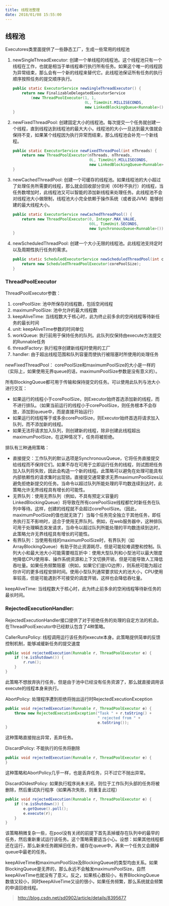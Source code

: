 ```yaml
---
title: 线程池整理
date: 2018/01/08 15:55:00
---
```


## 线程池

Executores类里面提供了一些静态工厂，生成一些常用的线程池

1. newSingleThreadExecutor: 创建一个单线程的线程池。这个线程池只有一个线程在工作，也就是相当于单线程串行执行所有任务。如果这个唯一的线程因为异常结束，那么会有一个新的线程来替代它。此线程池保证所有任务的执行顺序按照任务的提交顺序执行。

    ```java
    public static ExecutorService newSingleThreadExecutor() {
        return new FinalizableDelegatedExecutorService
            (new ThreadPoolExecutor(1, 1,
                                    0L, TimeUnit.MILLISECONDS,
                                    new LinkedBlockingQueue<Runnable>()));
    }
    ```
<!--more-->
2. newFixedThreadPool: 创建固定大小的线程池。每次提交一个任务就创建一个线程，直到线程达到线程池的最大大小。线程池的大小一旦达到最大值就会保持不变，如果某个线程因为执行异常而结束，那么线程池会补充一个新线程。

    ```java
    public static ExecutorService newFixedThreadPool(int nThreads) {
        return new ThreadPoolExecutor(nThreads, nThreads,
                                      0L, TimeUnit.MILLISECONDS,
                                      new LinkedBlockingQueue<Runnable>());
    }
    ```

3. newCachedThreadPool: 创建一个可缓存的线程池。如果线程池的大小超过了处理任务所需要的线程，那么就会回收部分空闲（60秒不执行）的线程，当任务数增加时，此线程池又可以智能的添加新线程来处理任务。此线程池不会对线程池大小做限制，线程池大小完全依赖于操作系统（或者说JVM）能够创建的最大线程大小。

    ```java
    public static ExecutorService newCachedThreadPool() {
        return new ThreadPoolExecutor(0, Integer.MAX_VALUE,
                                      60L, TimeUnit.SECONDS,
                                      new SynchronousQueue<Runnable>());
    }
    ```

4. newScheduledThreadPool: 创建一个大小无限的线程池。此线程池支持定时以及周期性执行任务的需求。

    ```java
    public static ScheduledExecutorService newScheduledThreadPool(int corePoolSize) {
        return new ScheduledThreadPoolExecutor(corePoolSize);
    }
    ```

### ThreadPoolExecutor

ThreadPoolExecutor参数：

1. corePoolSize: 池中所保存的线程数，包括空闲线程
2. maximumPoolSize: 池中允许的最大线程数
3. keepAliveTime: 当线程数大于核心时，此为终止前多余的空闲线程等待新任务的最长时间
4. unit: keepAliveTime参数的时间单位
5. workQueue: 执行前用于保持任务的队列。此队列仅保持由execute方法提交的Runnable任务
6. threadFactory: 执行程序创建新线程时使用的工厂
7. handler: 由于超出线程范围和队列容量而使执行被阻塞时所使用的处理任务

newFixedThreadPool： corePoolSize和maximumPoolSize的大小是一样的（实际上，如果使用无界queue的话，maximumPoolSize参数是没有意义的）。

所有BlockingQueue都可用于传输和保持提交的任务。可以使用此队列与池大小进行交互：

- 如果运行的线程小于corePoolSize，则Executor始终首选添加新的线程，而不进行排队。（如果当前运行的线程小于corePoolSize，则任务根本不会存放，添加到queue中，而是直接开始运行）
- 如果运行的线程等于或多余corePoolSize，则Executor始终首选将请求加入队列，而不添加新的线程。
- 如果无法将请求加入队列，则创建新的线程，除非创建此线程超出maximumPoolSize，在这种情况下，任务将被拒绝。

排队有三种通用策略：

- 直接提交：工作队列的默认选项是SynchronousQueue，它将任务直接提交给线程而不保持它们。如果不存在可用于立即运行任务的线程，则试图把任务加入队列将失败，因此会构造一个新的线程。此策略可以避免在处理可能具有内部依赖性的请求集时出现锁。直接提交通常要求无界maximumPoolSizes以避免拒绝新提交的任务。当命令以超过队列所能处理的平均数连续到达时，此策略允许无界线程具有增长的可能性。
- 无界队列：使用无界队列（例如，不具有预定义容量的LinkedBlockingQueue）将导致在所有corePoolSize线程都忙时新任务在队列中等待。这样，创建的线程就不会超过corePoolSize。（因此，maximumPoolSize的值也就无效了）当每个任务完全独立于其他任务，即任务执行互不影响时，适合于使用无界队列。例如，在web服务器中，这种排队可用于处理瞬态突发请求，当命令以超过队列所能处理的平均数连续到达时，此策略允许无界线程具有增长的可能性。
- 有界队列：当使用有线的maximumPoolSize时，有界队列（如ArrayBlockingQueue）有助于防止资源耗尽，但是可能较难调整和控制。队列大小和最大池大小可能需要相互折中：使用大型队列和小型池可以最大限度地降低CPU使用率、操作系统资源和上下文切换开销，但是可能导致人工降低吞吐量。如果任务频繁阻塞（例如，如果它们是I/O边界），则系统可能为超过你许可的更多线程安排时间。使用小型队列通常要求较大的池大小，CPU使用率较高，但是可能遇到不可接受的调度开销，这样也会降低吞吐量。

keepAliveTime: 当线程数大于核心时，此为终止前多余的空闲线程等待新任务的最长时间。

### RejectedExecutionHandler:

RejectedExecutionHandler接口提供了对于拒绝任务的处理的自定方法的机会。在ThreadPoolExecutor中已经默认包含了4种策略。

CallerRunsPolicy: 线程调用运行该任务的execute本身。此策略提供简单的反馈控制机制，能够减缓新任务的提交速度

```java
public void rejectedExecution(Runnable r, ThreadPoolExecutor e) {
    if (!e.isShutdown()) {
        r.run();
    }
}
```
    
此策略不想放弃执行任务，但是由于池中已经没有任务资源了，那么就直接调用该execute的线程本身来执行。

AbortPolicy: 处理程序遭到拒绝将抛出运行时RejectedExecutionException

```java
public void rejectedExecution(Runnable r, ThreadPoolExecutor e) {
    throw new RejectedExecutionException("Task " + r.toString() +
                                         " rejected from " +
                                         e.toString());
}
```
    
这种策略直接抛出异常，丢弃任务。

DiscardPolicy: 不能执行的任务将删除

```java
public void rejectedExecution(Runnable r, ThreadPoolExecutor e) {
}
```

这种策略和AbortPolicy几乎一样，也是丢弃任务，只不过它不抛出异常。

DiscardOldestPolicy: 如果执行程序尚未关闭，则位于工作队列头部的任务将被删除，然后重试执行程序（如果再次失败，则重复此过程）

```java
public void rejectedExecution(Runnable r, ThreadPoolExecutor e) {
    if (!e.isShutdown()) {
        e.getQueue().poll();
        e.execute(r);
    }
}
```

该策略稍微复杂一些，在pool没有关闭的前提下首先丢掉缓存在队列中的最早的任务，然后重新重试运行该任务。这个策略需要适当小心。设想：如果其他线程都还在运行，那么新来任务踢掉旧任务，缓存在queue中，再来一个任务又会踢掉queue中最老的任务。

keepAliveTime和maximumPoolSize及BlockingQueue的类型均由关系。如果BlockingQueue是无界的，那么永远不会触发maximumPoolSize，自然keepAliveTime也就没有了意义。反之，如果核心数较小，有界BlockingQueue数值又较小，同时keepAliveTime又设的很小，如果任务频繁，那么系统就会频繁的申请回收线程。


> http://blog.csdn.net/sd0902/article/details/8395677

